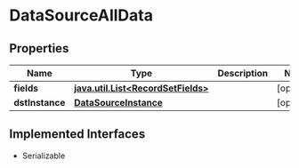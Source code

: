 

# DataSourceAllData


## Properties

Name | Type | Description | Notes
------------ | ------------- | ------------- | -------------
**fields** | [**java.util.List&lt;RecordSetFields&gt;**](RecordSetFields.md) |  |  [optional]
**dstInstance** | [**DataSourceInstance**](DataSourceInstance.md) |  |  [optional]


## Implemented Interfaces

* Serializable


